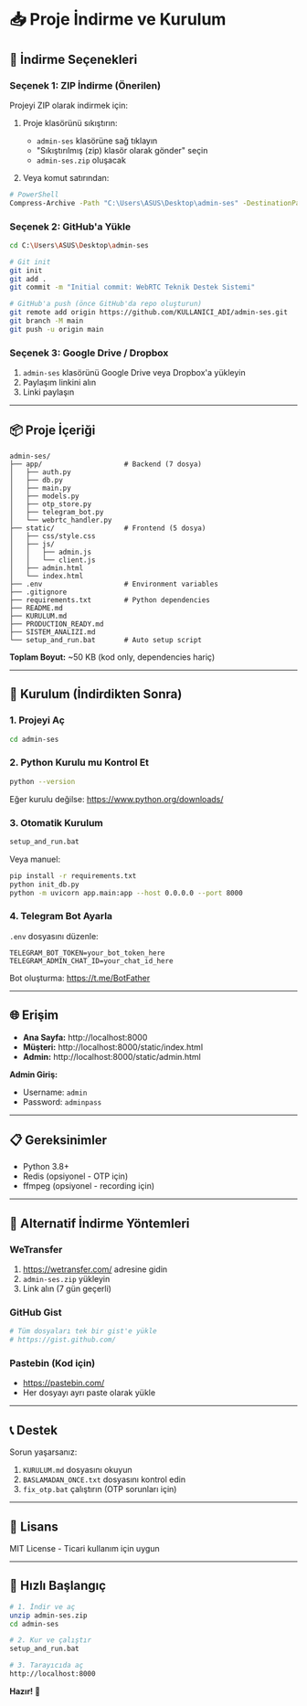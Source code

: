 # 📥 Proje İndirme ve Kurulum

## 🔗 İndirme Seçenekleri

### Seçenek 1: ZIP İndirme (Önerilen)

Projeyi ZIP olarak indirmek için:

1. Proje klasörünü sıkıştırın:
   - `admin-ses` klasörüne sağ tıklayın
   - "Sıkıştırılmış (zip) klasör olarak gönder" seçin
   - `admin-ses.zip` oluşacak

2. Veya komut satırından:
```bash
# PowerShell
Compress-Archive -Path "C:\Users\ASUS\Desktop\admin-ses" -DestinationPath "C:\Users\ASUS\Desktop\admin-ses.zip"
```

### Seçenek 2: GitHub'a Yükle

```bash
cd C:\Users\ASUS\Desktop\admin-ses

# Git init
git init
git add .
git commit -m "Initial commit: WebRTC Teknik Destek Sistemi"

# GitHub'a push (önce GitHub'da repo oluşturun)
git remote add origin https://github.com/KULLANICI_ADI/admin-ses.git
git branch -M main
git push -u origin main
```

### Seçenek 3: Google Drive / Dropbox

1. `admin-ses` klasörünü Google Drive veya Dropbox'a yükleyin
2. Paylaşım linkini alın
3. Linki paylaşın

---

## 📦 Proje İçeriği

```
admin-ses/
├── app/                    # Backend (7 dosya)
│   ├── auth.py
│   ├── db.py
│   ├── main.py
│   ├── models.py
│   ├── otp_store.py
│   ├── telegram_bot.py
│   └── webrtc_handler.py
├── static/                 # Frontend (5 dosya)
│   ├── css/style.css
│   ├── js/
│   │   ├── admin.js
│   │   └── client.js
│   ├── admin.html
│   └── index.html
├── .env                    # Environment variables
├── .gitignore
├── requirements.txt        # Python dependencies
├── README.md
├── KURULUM.md
├── PRODUCTION_READY.md
├── SISTEM_ANALIZI.md
└── setup_and_run.bat       # Auto setup script
```

**Toplam Boyut:** ~50 KB (kod only, dependencies hariç)

---

## 🚀 Kurulum (İndirdikten Sonra)

### 1. Projeyi Aç
```bash
cd admin-ses
```

### 2. Python Kurulu mu Kontrol Et
```bash
python --version
```

Eğer kurulu değilse: https://www.python.org/downloads/

### 3. Otomatik Kurulum
```bash
setup_and_run.bat
```

Veya manuel:
```bash
pip install -r requirements.txt
python init_db.py
python -m uvicorn app.main:app --host 0.0.0.0 --port 8000
```

### 4. Telegram Bot Ayarla

`.env` dosyasını düzenle:
```env
TELEGRAM_BOT_TOKEN=your_bot_token_here
TELEGRAM_ADMIN_CHAT_ID=your_chat_id_here
```

Bot oluşturma: https://t.me/BotFather

---

## 🌐 Erişim

- **Ana Sayfa:** http://localhost:8000
- **Müşteri:** http://localhost:8000/static/index.html
- **Admin:** http://localhost:8000/static/admin.html

**Admin Giriş:**
- Username: `admin`
- Password: `adminpass`

---

## 📋 Gereksinimler

- Python 3.8+
- Redis (opsiyonel - OTP için)
- ffmpeg (opsiyonel - recording için)

---

## 🔗 Alternatif İndirme Yöntemleri

### WeTransfer
1. https://wetransfer.com/ adresine gidin
2. `admin-ses.zip` yükleyin
3. Link alın (7 gün geçerli)

### GitHub Gist
```bash
# Tüm dosyaları tek bir gist'e yükle
# https://gist.github.com/
```

### Pastebin (Kod için)
- https://pastebin.com/
- Her dosyayı ayrı paste olarak yükle

---

## 📞 Destek

Sorun yaşarsanız:
1. `KURULUM.md` dosyasını okuyun
2. `BASLAMADAN_ONCE.txt` dosyasını kontrol edin
3. `fix_otp.bat` çalıştırın (OTP sorunları için)

---

## 📄 Lisans

MIT License - Ticari kullanım için uygun

---

## 🎯 Hızlı Başlangıç

```bash
# 1. İndir ve aç
unzip admin-ses.zip
cd admin-ses

# 2. Kur ve çalıştır
setup_and_run.bat

# 3. Tarayıcıda aç
http://localhost:8000
```

**Hazır! 🚀**
